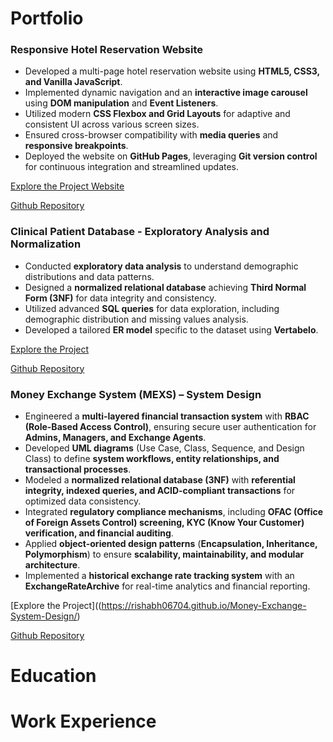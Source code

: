 # Portfolio

### Responsive Hotel Reservation Website  
- Developed a multi-page hotel reservation website using **HTML5, CSS3, and Vanilla JavaScript**.  
- Implemented dynamic navigation and an **interactive image carousel** using **DOM manipulation** and **Event Listeners**.  
- Utilized modern **CSS Flexbox and Grid Layouts** for adaptive and consistent UI across various screen sizes.  
- Ensured cross-browser compatibility with **media queries** and **responsive breakpoints**.  
- Deployed the website on **GitHub Pages**, leveraging **Git version control** for continuous integration and streamlined updates.  

[Explore the Project Website](https://rishabh06704.github.io/Hotel-Reservation-Website-Design/)

[Github Repository](https://github.com/rishabh06704/Hotel-Reservation-Website-Design)


### Clinical Patient Database - Exploratory Analysis and Normalization  
- Conducted **exploratory data analysis** to understand demographic distributions and data patterns.  
- Designed a **normalized relational database** achieving **Third Normal Form (3NF)** for data integrity and consistency.  
- Utilized advanced **SQL queries** for data exploration, including demographic distribution and missing values analysis.  
- Developed a tailored **ER model** specific to the dataset using **Vertabelo**.  

[Explore the Project](https://rishabh06704.github.io/clinical-patient-database-project/)

[Github Repository](https://github.com/rishabh06704/clinical-patient-database-project)

### Money Exchange System (MEXS) – System Design  
- Engineered a **multi-layered financial transaction system** with **RBAC (Role-Based Access Control)**, ensuring secure user authentication for **Admins, Managers, and Exchange Agents**.  
- Developed **UML diagrams** (Use Case, Class, Sequence, and Design Class) to define **system workflows, entity relationships, and transactional processes**.  
- Modeled a **normalized relational database (3NF)** with **referential integrity, indexed queries, and ACID-compliant transactions** for optimized data consistency.  
- Integrated **regulatory compliance mechanisms**, including **OFAC (Office of Foreign Assets Control) screening, KYC (Know Your Customer) verification, and financial auditing**.  
- Applied **object-oriented design patterns** (**Encapsulation, Inheritance, Polymorphism**) to ensure **scalability, maintainability, and modular architecture**.  
- Implemented a **historical exchange rate tracking system** with an **ExchangeRateArchive** for real-time analytics and financial reporting.  

[Explore the Project]((https://rishabh06704.github.io/Money-Exchange-System-Design/)

[Github Repository](https://github.com/rishabh06704/Money-Exchange-System-Design)


# Education

# Work Experience
